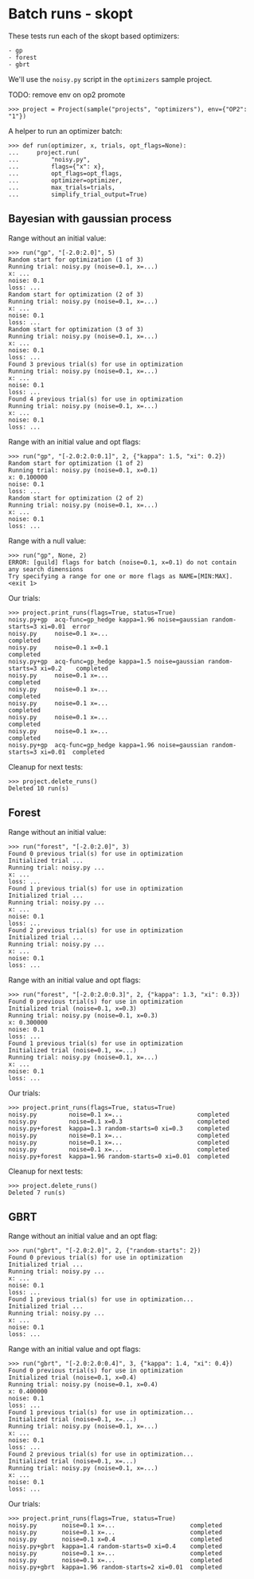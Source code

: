 # Batch runs - skopt

These tests run each of the skopt based optimizers:

    - gp
    - forest
    - gbrt

We'll use the `noisy.py` script in the `optimizers` sample project.

TODO: remove env on op2 promote

    >>> project = Project(sample("projects", "optimizers"), env={"OP2": "1"})

A helper to run an optimizer batch:

    >>> def run(optimizer, x, trials, opt_flags=None):
    ...     project.run(
    ...         "noisy.py",
    ...         flags={"x": x},
    ...         opt_flags=opt_flags,
    ...         optimizer=optimizer,
    ...         max_trials=trials,
    ...         simplify_trial_output=True)

## Bayesian with gaussian process

Range without an initial value:

    >>> run("gp", "[-2.0:2.0]", 5)
    Random start for optimization (1 of 3)
    Running trial: noisy.py (noise=0.1, x=...)
    x: ...
    noise: 0.1
    loss: ...
    Random start for optimization (2 of 3)
    Running trial: noisy.py (noise=0.1, x=...)
    x: ...
    noise: 0.1
    loss: ...
    Random start for optimization (3 of 3)
    Running trial: noisy.py (noise=0.1, x=...)
    x: ...
    noise: 0.1
    loss: ...
    Found 3 previous trial(s) for use in optimization
    Running trial: noisy.py (noise=0.1, x=...)
    x: ...
    noise: 0.1
    loss: ...
    Found 4 previous trial(s) for use in optimization
    Running trial: noisy.py (noise=0.1, x=...)
    x: ...
    noise: 0.1
    loss: ...

Range with an initial value and opt flags:

    >>> run("gp", "[-2.0:2.0:0.1]", 2, {"kappa": 1.5, "xi": 0.2})
    Random start for optimization (1 of 2)
    Running trial: noisy.py (noise=0.1, x=0.1)
    x: 0.100000
    noise: 0.1
    loss: ...
    Random start for optimization (2 of 2)
    Running trial: noisy.py (noise=0.1, x=...)
    x: ...
    noise: 0.1
    loss: ...

Range with a null value:

    >>> run("gp", None, 2)
    ERROR: [guild] flags for batch (noise=0.1, x=0.1) do not contain
    any search dimensions
    Try specifying a range for one or more flags as NAME=[MIN:MAX].
    <exit 1>

Our trials:

    >>> project.print_runs(flags=True, status=True)
    noisy.py+gp  acq-func=gp_hedge kappa=1.96 noise=gaussian random-starts=3 xi=0.01  error
    noisy.py     noise=0.1 x=...                                                      completed
    noisy.py     noise=0.1 x=0.1                                                      completed
    noisy.py+gp  acq-func=gp_hedge kappa=1.5 noise=gaussian random-starts=3 xi=0.2    completed
    noisy.py     noise=0.1 x=...                                                      completed
    noisy.py     noise=0.1 x=...                                                      completed
    noisy.py     noise=0.1 x=...                                                      completed
    noisy.py     noise=0.1 x=...                                                      completed
    noisy.py     noise=0.1 x=...                                                      completed
    noisy.py+gp  acq-func=gp_hedge kappa=1.96 noise=gaussian random-starts=3 xi=0.01  completed

Cleanup for next tests:

    >>> project.delete_runs()
    Deleted 10 run(s)

## Forest

Range without an initial value:

    >>> run("forest", "[-2.0:2.0]", 3)
    Found 0 previous trial(s) for use in optimization
    Initialized trial ...
    Running trial: noisy.py ...
    x: ...
    loss: ...
    Found 1 previous trial(s) for use in optimization
    Initialized trial ...
    Running trial: noisy.py ...
    x: ...
    noise: 0.1
    loss: ...
    Found 2 previous trial(s) for use in optimization
    Initialized trial ...
    Running trial: noisy.py ...
    x: ...
    noise: 0.1
    loss: ...

Range with an initial value and opt flags:

    >>> run("forest", "[-2.0:2.0:0.3]", 2, {"kappa": 1.3, "xi": 0.3})
    Found 0 previous trial(s) for use in optimization
    Initialized trial (noise=0.1, x=0.3)
    Running trial: noisy.py (noise=0.1, x=0.3)
    x: 0.300000
    noise: 0.1
    loss: ...
    Found 1 previous trial(s) for use in optimization
    Initialized trial (noise=0.1, x=...)
    Running trial: noisy.py (noise=0.1, x=...)
    x: ...
    noise: 0.1
    loss: ...

Our trials:

    >>> project.print_runs(flags=True, status=True)
    noisy.py         noise=0.1 x=...                     completed
    noisy.py         noise=0.1 x=0.3                     completed
    noisy.py+forest  kappa=1.3 random-starts=0 xi=0.3    completed
    noisy.py         noise=0.1 x=...                     completed
    noisy.py         noise=0.1 x=...                     completed
    noisy.py         noise=0.1 x=...                     completed
    noisy.py+forest  kappa=1.96 random-starts=0 xi=0.01  completed

Cleanup for next tests:

    >>> project.delete_runs()
    Deleted 7 run(s)

## GBRT

Range without an initial value and an opt flag:

    >>> run("gbrt", "[-2.0:2.0]", 2, {"random-starts": 2})
    Found 0 previous trial(s) for use in optimization
    Initialized trial ...
    Running trial: noisy.py ...
    x: ...
    noise: 0.1
    loss: ...
    Found 1 previous trial(s) for use in optimization...
    Initialized trial ...
    Running trial: noisy.py ...
    x: ...
    noise: 0.1
    loss: ...

Range with an initial value and opt flags:

    >>> run("gbrt", "[-2.0:2.0:0.4]", 3, {"kappa": 1.4, "xi": 0.4})
    Found 0 previous trial(s) for use in optimization
    Initialized trial (noise=0.1, x=0.4)
    Running trial: noisy.py (noise=0.1, x=0.4)
    x: 0.400000
    noise: 0.1
    loss: ...
    Found 1 previous trial(s) for use in optimization...
    Initialized trial (noise=0.1, x=...)
    Running trial: noisy.py (noise=0.1, x=...)
    x: ...
    noise: 0.1
    loss: ...
    Found 2 previous trial(s) for use in optimization...
    Initialized trial (noise=0.1, x=...)
    Running trial: noisy.py (noise=0.1, x=...)
    x: ...
    noise: 0.1
    loss: ...

Our trials:

    >>> project.print_runs(flags=True, status=True)
    noisy.py       noise=0.1 x=...                     completed
    noisy.py       noise=0.1 x=...                     completed
    noisy.py       noise=0.1 x=0.4                     completed
    noisy.py+gbrt  kappa=1.4 random-starts=0 xi=0.4    completed
    noisy.py       noise=0.1 x=...                     completed
    noisy.py       noise=0.1 x=...                     completed
    noisy.py+gbrt  kappa=1.96 random-starts=2 xi=0.01  completed
